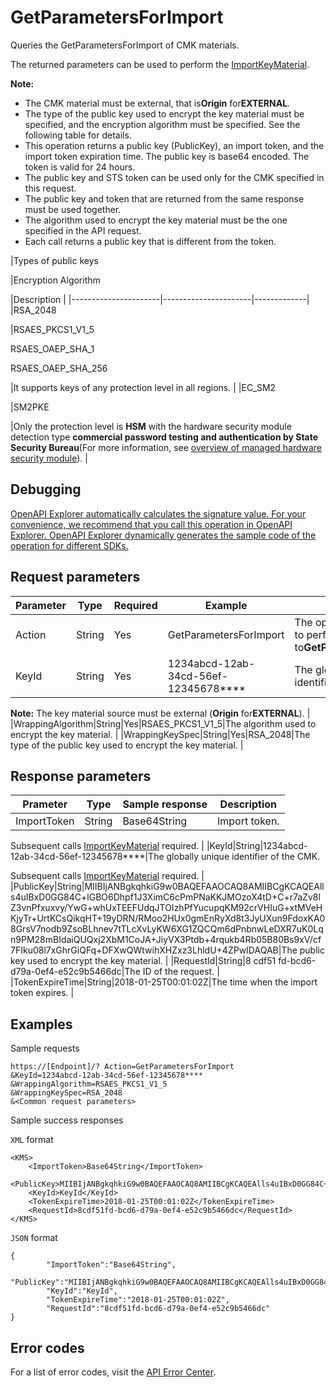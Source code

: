# GetParametersForImport

Queries the GetParametersForImport of CMK materials.

The returned parameters can be used to perform the [ImportKeyMaterial](~~68621~~).

**Note:**

-   The CMK material must be external, that is**Origin** for**EXTERNAL**.
-   The type of the public key used to encrypt the key material must be specified, and the encryption algorithm must be specified. See the following table for details.
-   This operation returns a public key \(PublicKey\), an import token, and the import token expiration time. The public key is base64 encoded. The token is valid for 24 hours.
-   The public key and STS token can be used only for the CMK specified in this request.
-   The public key and token that are returned from the same response must be used together.
-   The algorithm used to encrypt the key material must be the one specified in the API request.
-   Each call returns a public key that is different from the token.

|Types of public keys

|Encryption Algorithm

|Description |
|----------------------|----------------------|-------------|
|RSA\_2048

|RSAES\_PKCS1\_V1\_5

RSAES\_OAEP\_SHA\_1

RSAES\_OAEP\_SHA\_256

|It supports keys of any protection level in all regions. |
|EC\_SM2

|SM2PKE

|Only the protection level is **HSM** with the hardware security module detection type **commercial password testing and authentication by State Security Bureau**\(For more information, see [overview of managed hardware security module](~~125803~~)\). |

## Debugging

[OpenAPI Explorer automatically calculates the signature value. For your convenience, we recommend that you call this operation in OpenAPI Explorer. OpenAPI Explorer dynamically generates the sample code of the operation for different SDKs.](https://api.aliyun.com/#product=Kms&api=GetParametersForImport&type=RPC&version=2016-01-20)

## Request parameters

|Parameter|Type|Required|Example|Description|
|---------|----|--------|-------|-----------|
|Action|String|Yes|GetParametersForImport|The operation that you want to perform. Set the value to**GetParametersForImport**. |
|KeyId|String|Yes|1234abcd-12ab-34cd-56ef-12345678\*\*\*\*|The globally unique identifier of the CMK.

**Note:** The key material source must be external \(**Origin** for**EXTERNAL**\). |
|WrappingAlgorithm|String|Yes|RSAES\_PKCS1\_V1\_5|The algorithm used to encrypt the key material. |
|WrappingKeySpec|String|Yes|RSA\_2048|The type of the public key used to encrypt the key material. |

## Response parameters

|Prameter|Type|Sample response|Description|
|--------|----|---------------|-----------|
|ImportToken|String|Base64String|Import token.

Subsequent calls [ImportKeyMaterial](~~68622~~) required. |
|KeyId|String|1234abcd-12ab-34cd-56ef-12345678\*\*\*\*|The globally unique identifier of the CMK.

Subsequent calls [ImportKeyMaterial](~~68622~~) required. |
|PublicKey|String|MIIBIjANBgkqhkiG9w0BAQEFAAOCAQ8AMIIBCgKCAQEAlls4uIBxD0GG84C+lGBO6Dhpf1J3XimC6cPmPNaKKJMOzoX4tD+C+r7aZv8lZ3vnPfxuxvy/YwG+whUxTEEFUdqJTOIzhPfYucupqKM92crVHIuG+xtMVeHKjyTr+UrtKCsQikqHT+19yDRN/RMoo2HUx0gmEnRyXd8t3JyUXun9FdoxKA08GrsV7nodb9ZsoBLhnev7tTLcXvLyKW6XG1ZQCQm6dPnbnwLeDXR7uK0Lqn9PM28mBIdaiQUQxj2XbM1CoJA+JiyVX3Ptdb+4rqukb4Rb05B80Bs9xV/cf7FIku08l7xGhrGiQFq+DFXwQWtwihXHZxz3LhldU+4ZPwIDAQAB|The public key used to encrypt the key material. |
|RequestId|String|8 cdf51 fd-bcd6-d79a-0ef4-e52c9b5466dc|The ID of the request. |
|TokenExpireTime|String|2018-01-25T00:01:02Z|The time when the import token expires. |

## Examples

Sample requests

```
https://[Endpoint]/? Action=GetParametersForImport
&KeyId=1234abcd-12ab-34cd-56ef-12345678****
&WrappingAlgorithm=RSAES_PKCS1_V1_5
&WrappingKeySpec=RSA_2048
&<Common request parameters>
```

Sample success responses

`XML` format

```
<KMS>
    <ImportToken>Base64String</ImportToken>
    <PublicKey>MIIBIjANBgkqhkiG9w0BAQEFAAOCAQ8AMIIBCgKCAQEAlls4uIBxD0GG84C+lGBO6Dhpf1J3XimC6cPmPNaKKJMOzoX4tD+C+r7aZv8lZ3vnPfxuxvy/YwG+whUxTEEFUdqJTOIzhPfYucupqKM92crVHIuG+xtMVeHKjyTr+UrtKCsQikqHT+19yDRN/RMoo2HUx0gmEnRyXd8t3JyUXun9FdoxKA08GrsV7nodb9ZsoBLhnev7tTLcXvLyKW6XG1ZQCQm6dPnbnwLeDXR7uK0Lqn9PM28mBIdaiQUQxj2XbM1CoJA+JiyVX3Ptdb+4rqukb4Rb05B80Bs9xV/cf7FIku08l7xGhrGiQFq+DFXwQWtwihXHZxz3LhldU+4ZPwIDAQAB</PublicKey>
    <KeyId>KeyId</KeyId>
    <TokenExpireTime>2018-01-25T00:01:02Z</TokenExpireTime>
    <RequestId>8cdf51fd-bcd6-d79a-0ef4-e52c9b5466dc</RequestId>
</KMS>
```

`JSON` format

```
{
        "ImportToken":"Base64String",
        "PublicKey":"MIIBIjANBgkqhkiG9w0BAQEFAAOCAQ8AMIIBCgKCAQEAlls4uIBxD0GG84C+lGBO6Dhpf1J3XimC6cPmPNaKKJMOzoX4tD+C+r7aZv8lZ3vnPfxuxvy/YwG+whUxTEEFUdqJTOIzhPfYucupqKM92crVHIuG+xtMVeHKjyTr+UrtKCsQikqHT+19yDRN/RMoo2HUx0gmEnRyXd8t3JyUXun9FdoxKA08GrsV7nodb9ZsoBLhnev7tTLcXvLyKW6XG1ZQCQm6dPnbnwLeDXR7uK0Lqn9PM28mBIdaiQUQxj2XbM1CoJA+JiyVX3Ptdb+4rqukb4Rb05B80Bs9xV/cf7FIku08l7xGhrGiQFq+DFXwQWtwihXHZxz3LhldU+4ZPwIDAQAB",
        "KeyId":"KeyId",
        "TokenExpireTime":"2018-01-25T00:01:02Z",
        "RequestId":"8cdf51fd-bcd6-d79a-0ef4-e52c9b5466dc"
}
```

## Error codes

For a list of error codes, visit the [API Error Center](https://error-center.alibabacloud.com/status/product/Kms).

